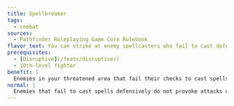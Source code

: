 ```yaml
---
title: Spellbreaker
tags:
  - combat
sources:
  - Pathfinder Roleplaying Game Core Rulebook
flavor_text: You can strike at enemy spellcasters who fail to cast defensively when you threaten them.
prerequisites:
  - [Disruptive](/feats/disruptive/)
  - 10th-level fighter
benefit: |
  Enemies in your threatened area that fail their checks to cast spells defensively provoke attacks of opportunity from you.
normal: |
  Enemies that fail to cast spells defensively do not provoke attacks of opportunity.
---
```


